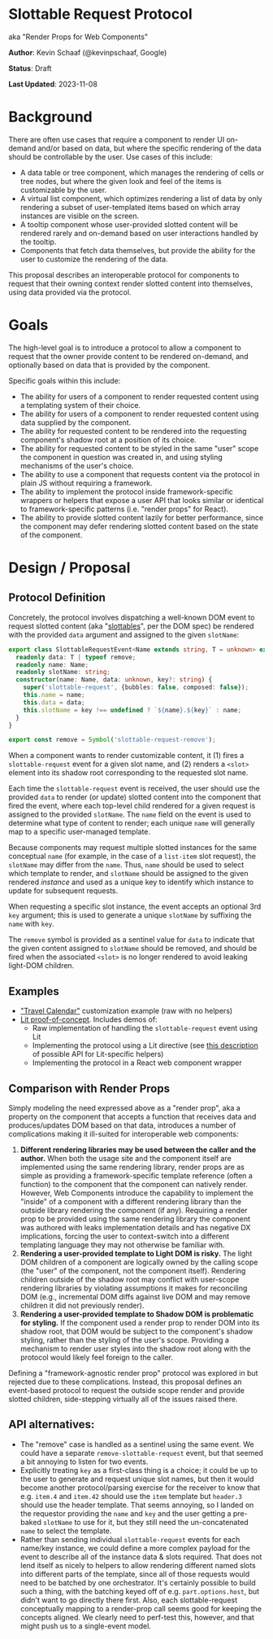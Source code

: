 # Slottable Request Protocol
aka "Render Props for Web Components"

**Author**: Kevin Schaaf (@kevinpschaaf, Google)

**Status**: Draft

**Last Updated**: 2023-11-08


# Background

There are often use cases that require a component to render UI on-demand and/or based on data, but where the specific rendering of the data should be controllable by the user. Use cases of this include:

*   A data table or tree component, which manages the rendering of cells or tree nodes, but where the given look and feel of the items is customizable by the user.
*   A virtual list component, which optimizes rendering a list of data by only rendering a subset of user-templated items based on which array instances are visible on the screen.
*   A tooltip component whose user-provided slotted content will be rendered rarely and on-demand based on user interactions handled by the tooltip.
*   Components that fetch data themselves, but provide the ability for the user to customize the rendering of the data.

This proposal describes an interoperable protocol for components to request that their owning context render slotted content into themselves, using data provided via the protocol.

# Goals

The high-level goal is to introduce a protocol to allow a component to request that the owner provide content to be rendered on-demand, and optionally based on data that is provided by the component.

Specific goals within this include:

*   The ability for users of a component to render requested content using a templating system of their choice.
*   The ability for users of a component to render requested content using data supplied by the component.
*   The ability for requested content to be rendered into the requesting component's shadow root at a position of its choice.
*   The ability for requested content to be styled in the same "user" scope the component in question was created in, and using styling mechanisms of the user's choice.
*   The ability to use a component that requests content via the protocol in plain JS without requiring a framework.
*   The ability to implement the protocol inside framework-specific wrappers or helpers that expose a user API that looks similar or identical to framework-specific patterns (i.e. "render props" for React).
*   The ability to provide slotted content lazily for better performance, since the component may defer rendering slotted content based on the state of the component.

# Design / Proposal


## Protocol Definition

Concretely, the protocol involves dispatching a well-known DOM event to request slotted content (aka "[slottables](https://dom.spec.whatwg.org/#light-tree-slotables)", per the DOM spec) be rendered with the provided `data` argument and assigned to the given `slotName`:

```ts
export class SlottableRequestEvent<Name extends string, T = unknown> extends Event {
  readonly data: T | typeof remove;
  readonly name: Name;
  readonly slotName: string;
  constructor(name: Name, data: unknown, key?: string) {
    super('slottable-request', {bubbles: false, composed: false});
    this.name = name;
    this.data = data;
    this.slotName = key !== undefined ? `${name}.${key}` : name;
  }
}

export const remove = Symbol('slottable-request-remove');
```

When a component wants to render customizable content, it (1) fires a `slottable-request` event for a given slot name, and (2) renders a `<slot>` element into its shadow root corresponding to the requested slot name.

Each time the `slottable-request` event is received, the user should use the provided `data` to render (or update) slotted content into the component that fired the event, where each top-level child rendered for a given request is assigned to the provided `slotName`. The `name` field on the event is used to determine what type of content to render; each unique `name` will generally map to a specific user-managed template. 

Because components may request multiple slotted instances for the same conceptual `name` (for example, in the case of a `list-item` slot request), the `slotName` may differ from the `name`. Thus, `name` should be used to select which template to render, and `slotName` should be assigned to the given rendered _instance_ and used as a unique key to identify which instance to update for subsequent requests.

When requesting a specific slot instance, the event accepts an optional 3rd `key` argument; this is used to generate a unique `slotName` by suffixing the `name` with `key`.

The `remove` symbol is provided as a sentinel value for `data` to indicate that the given content assigned to `slotName` should be removed, and should be fired when the associated `<slot>` is no longer rendered to avoid leaking light-DOM children.


## Examples

*   ["Travel Calendar"](https://lit.dev/playground/#gist=205ee0ccc0ea4d0420608808942d2655) customization example (raw with no helpers)
*   [Lit proof-of-concept](https://lit.dev/playground/#gist=2974fec927ef67b30d82a6ff7d05740a). Includes demos of:
    *   Raw implementation of handling the `slottable-request` event using Lit
    *   Implementing the protocol using a Lit directive (see [this description](https://gist.github.com/kevinpschaaf/0fe117368411f340aa3019dceeaa465e) of possible API for Lit-specific helpers)
    *   Implementing the protocol in a React web component wrapper


## Comparison with Render Props

Simply modeling the need expressed above as a "render prop", aka a property on the component that accepts a function that receives data and produces/updates DOM based on that data, introduces a number of complications making it ill-suited for interoperable web components:

1. **Different rendering libraries may be used between the caller and the author.** When both the usage site and the component itself are implemented using the same rendering library, render props are as simple as providing a framework-specific template reference (often a function) to the component that the component can natively render. However, Web Components introduce the capability to implement the "inside" of a component with a different rendering library than the outside library rendering the component (if any). Requiring a render prop to be provided using the same rendering library the component was authored with leaks implementation details and has negative DX implications, forcing the user to context-switch into a different templating language they may not otherwise be familiar with.
2. **Rendering a user-provided template to Light DOM is risky.** The light DOM children of a component are logically owned by the calling scope (the "user" of the component, not the component itself). Rendering children outside of the shadow root may conflict with user-scope rendering libraries by violating assumptions it makes for reconciling DOM (e.g., incremental DOM diffs against live DOM and may remove children it did not previously render).
3. **Rendering a user-provided template to Shadow DOM is problematic for styling.** If the component used a render prop to render DOM into its shadow root, that DOM would be subject to the component's shadow styling, rather than the styling of the user's scope. Providing a mechanism to render user styles into the shadow root along with the protocol would likely feel foreign to the caller.

Defining a "framework-agnostic render prop" protocol was explored in  but rejected due to these complications. Instead, this proposal defines an event-based protocol to request the outside scope render and provide slotted children, side-stepping virtually all of the issues raised there.

## API alternatives:

*   The "remove" case is handled as a sentinel using the same event. We could have a separate `remove-slottable-request` event, but that seemed a bit annoying to listen for two events.
*   Explicitly treating `key` as a first-class thing is a choice; it could be up to the user to generate and request unique slot names, but then it would become another protocol/parsing exercise for the receiver to know that e.g. `item.4` and `item.42` should use the `item` template but `header.3` should use the header template. That seems annoying, so I landed on the requestor providing the `name` and `key` and the user getting a pre-baked `slotName` to use for it, but they still need the un-concatenated `name` to select the template.
*   Rather than sending individual `slottable-request` events for each name/key instance, we could define a more complex payload for the event to describe all of the instance data & slots required. That does not lend itself as nicely to helpers to allow rendering different named slots into different parts of the template, since all of those requests would need to be batched by one orchestrator. It's certainly possible to build such a thing, with the batching keyed off of e.g. `part.options.host`, but didn't want to go directly there first. Also, each slottable-request conceptually mapping to a render-prop call seems good for keeping the concepts aligned. We clearly need to perf-test this, however, and that might push us to a single-event model.
